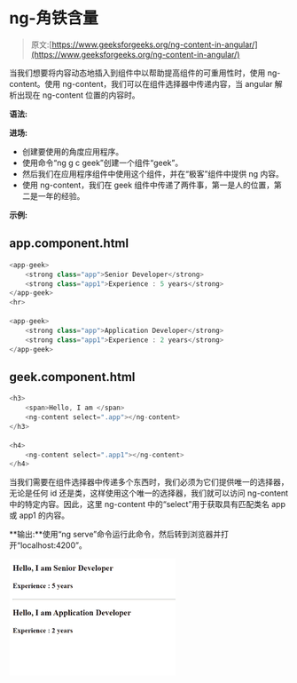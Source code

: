# ng-角铁含量

> 原文:[https://www.geeksforgeeks.org/ng-content-in-angular/](https://www.geeksforgeeks.org/ng-content-in-angular/)

当我们想要将内容动态地插入到组件中以帮助提高组件的可重用性时，使用 ng-content。使用 ng-content，我们可以在组件选择器中传递内容，当 angular 解析出现在 ng-content 位置的内容时。

**语法:**

**进场:**

*   创建要使用的角度应用程序。
*   使用命令“ng g c geek”创建一个组件“geek”。
*   然后我们在应用程序组件中使用这个组件，并在“极客”组件中提供 ng 内容。
*   使用 ng-content，我们在 geek 组件中传递了两件事，第一是人的位置，第二是一年的经验。

**示例:**

## app.component.html

```ts
<app-geek>
    <strong class="app">Senior Developer</strong>
    <strong class="app1">Experience : 5 years</strong>
</app-geek>
<hr>

<app-geek>
    <strong class="app">Application Developer</strong>
    <strong class="app1">Experience : 2 years</strong>
</app-geek>
```

## geek.component.html

```ts
<h3>
    <span>Hello, I am </span>
    <ng-content select=".app"></ng-content>
</h3>

<h4>
    <ng-content select=".app1"></ng-content>
</h4>
```

当我们需要在组件选择器中传递多个东西时，我们必须为它们提供唯一的选择器，无论是任何 id 还是类，这样使用这个唯一的选择器，我们就可以访问 ng-content 中的特定内容。因此，这里 ng-content 中的“select”用于获取具有匹配类名 app 或 app1 的内容。

**输出:**使用“ng serve”命令运行此命令，然后转到浏览器并打开“localhost:4200”。

![](img/2853283ee56012b6ea2032b2ab36ad6d.png)